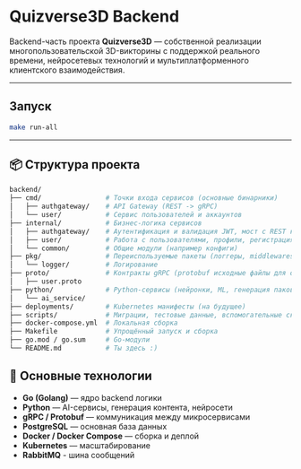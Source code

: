 # Quizverse3D Backend

Backend-часть проекта **Quizverse3D** — собственной реализации многопользовательской 3D-викторины с поддержкой реального времени, нейросетевых технологий и мультиплатформенного клиентского взаимодействия.

---
## Запуск
```bash
make run-all
```
---

## 📦 Структура проекта

```bash
backend/
├── cmd/                # Точки входа сервисов (основные бинарники)
│   ├── authgateway/    # API Gateway (REST -> gRPC)
│   └── user/           # Сервис пользователей и аккаунтов
├── internal/           # Бизнес-логика сервисов
│   ├── authgateway/    # Аутентификация и валидация JWT, мост с REST клиента на gRPC сервисов
│   ├── user/           # Работа с пользователями, профили, регистрация
│   └── common/         # Общие модули (например конфиги)
├── pkg/                # Переиспользуемые пакеты (логгеры, middlewares)
│   └── logger/         # Логирование
├── proto/              # Контракты gRPC (protobuf исходные файлы для общения между сервисами)
│   ├── user.proto
├── python/             # Python-сервисы (нейронки, ML, генерация паков вопросов)
│   └── ai_service/
├── deployments/        # Kubernetes манифесты (на будущее)
├── scripts/            # Миграции, тестовые данные, вспомогательные скрипты
├── docker-compose.yml  # Локальная сборка
├── Makefile            # Упрощённый запуск и сборка
├── go.mod / go.sum     # Go-модули
└── README.md           # Ты здесь :)
```

## 🚀 Основные технологии
- **Go (Golang)** — ядро backend логики
- **Python** — AI-сервисы, генерация контента, нейросети
- **gRPC / Protobuf** — коммуникация между микросервисами
- **PostgreSQL** — основная база данных
- **Docker / Docker Compose** — сборка и деплой
- **Kubernetes** — масштабирование
- **RabbitMQ** - шина сообщений